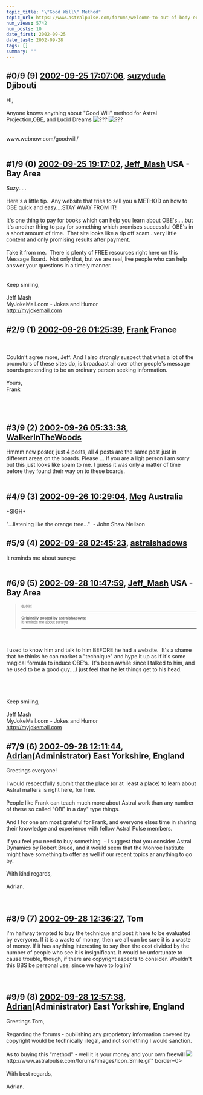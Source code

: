 ```yaml
---
topic_title: "\"Good Will\" Method"
topic_url: https://www.astralpulse.com/forums/welcome-to-out-of-body-experiences!/good-will-method
num_views: 5742
num_posts: 10
date_first: 2002-09-25
date_last: 2002-09-28
tags: []
summary: ""
---
```


## \#0/9 (9) [2002-09-25 17:07:06](https://www.astralpulse.com/forums/index.php?msg=117760), [suzyduda](https://www.astralpulse.com/forums/profile/?u=1220) Djibouti ##
<section>
HI,
<br>
<br>
Anyone knows anything about "Good Will" method for Astral Projection,OBE, and Lucid Dreams
<img alt="???" class="smiley" src="https://www.astralpulse.com/forums/Smileys/fugue/huh.png" title="Huh"/>
<img alt="???" class="smiley" src="https://www.astralpulse.com/forums/Smileys/fugue/huh.png" title="Huh"/>
<br>
<br>
<br>
www.webnow.com/goodwill/
<br>
<br>
</section>

## \#1/9 (0) [2002-09-25 19:17:02](https://www.astralpulse.com/forums/index.php?msg=13282), [Jeff_Mash](https://www.astralpulse.com/forums/profile/?u=867) USA - Bay Area ##
<section>
Suzy.....
<br>
<br>
Here's a little tip.  Any website that tries to sell you a METHOD on how to OBE quick and easy....STAY AWAY FROM IT!
<br>
<br>
It's one thing to pay for books which can help you learn about OBE's.....but it's another thing to pay for something which promises successful OBE's in a short amount of time.  That site looks like a rip off scam...very little content and only promising results after payment.
<br>
<br>
Take it from me.  There is plenty of FREE resources right here on this Message Board.  Not only that, but we are real, live people who can help answer your questions in a timely manner.
<br>
<br>
<br>
Keep smiling,
<br>
<br>
Jeff Mash
<br>
MyJokeMail.com - Jokes and Humor
<br>
<a class="bbc_link" href="http://myjokemail.com" rel="noopener" target="_blank">
 http://myjokemail.com
</a>
</section>

## \#2/9 (1) [2002-09-26 01:25:39](https://www.astralpulse.com/forums/index.php?msg=13299), [Frank](https://www.astralpulse.com/forums/profile/?u=359) France ##
<section>
<br>
<br>
Couldn't agree more, Jeff. And I also strongly suspect that what a lot of the promotors of these sites do, is broadcast all over other people's message boards pretending to be an ordinary person seeking information.
<br>
<br>
Yours,
<br>
Frank
<br>
<br>
<br>
<br>
</section>

## \#3/9 (2) [2002-09-26 05:33:38](https://www.astralpulse.com/forums/index.php?msg=13305), [WalkerInTheWoods](https://www.astralpulse.com/forums/profile/?u=404)  ##
<section>
Hmmm new poster, just 4 posts, all 4 posts are the same post just in different areas on the boards. Please ... If you are a ligit person I am sorry but this just looks like spam to me. I guess it was only a matter of time before they found their way on to these boards.
<br>
<br>
</section>

## \#4/9 (3) [2002-09-26 10:29:04](https://www.astralpulse.com/forums/index.php?msg=13324), [Meg](https://www.astralpulse.com/forums/profile/?u=1090) Australia ##
<section>
*SIGH*
<br>
<br>
"...listening like the orange tree..."  - John Shaw Neilson
</section>

## \#5/9 (4) [2002-09-28 02:45:23](https://www.astralpulse.com/forums/index.php?msg=13391), [astralshadows](https://www.astralpulse.com/forums/profile/?u=267)  ##
<section>
It reminds me about suneye
<br>
<br>
</section>

## \#6/9 (5) [2002-09-28 10:47:59](https://www.astralpulse.com/forums/index.php?msg=13399), [Jeff_Mash](https://www.astralpulse.com/forums/profile/?u=867) USA - Bay Area ##
<section>
<blockquote id="quote">
 <font face='"Arial"' id="quote" size="1">
  quote:
  <hr height="1" id="quote" noshade=""/>
  <b>
   Originally posted by astralshadows:
  </b>
  <br>
  It reminds me about suneye
  <br>
  <hr height="1" id="quote" noshade=""/>
 </font>
</blockquote>
<br>
<br>
I used to know him and talk to him BEFORE he had a website.  It's a shame that he thinks he can market a "technique" and hype it up as if it's some magical formula to induce OBE's.  It's been awhile since I talked to him, and he used to be a good guy....I just feel that he let things get to his head.
<br>
<br>
<br>
<br>
<br>
Keep smiling,
<br>
<br>
Jeff Mash
<br>
MyJokeMail.com - Jokes and Humor
<br>
<a class="bbc_link" href="http://myjokemail.com" rel="noopener" target="_blank">
 http://myjokemail.com
</a>
</section>

## \#7/9 (6) [2002-09-28 12:11:44](https://www.astralpulse.com/forums/index.php?msg=13402), [Adrian](https://www.astralpulse.com/forums/profile/?u=31)(Administrator) East Yorkshire, England ##
<section>
Greetings everyone!
<br>
<br>
I would respectfully submit that the place (or at  least a place) to learn about Astral matters is right here, for free.
<br>
<br>
People like Frank can teach much more about Astral work than any number of these so called "OBE in a day" type things.
<br>
<br>
And I for one am most grateful for Frank, and everyone elses time in sharing their knowledge and experience with fellow Astral Pulse members.
<br>
<br>
If you feel you need to buy something  - I suggest that you consider Astral Dynamics by Robert Bruce, and it would seem that the Monroe Institute might have something to offer as well if our recent topics ar anything to go by.
<br>
<br>
With kind regards,
<br>
<br>
Adrian.
<br>
<br>
<br>
</section>

## \#8/9 (7) [2002-09-28 12:36:27](https://www.astralpulse.com/forums/index.php?msg=13403), Tom  ##
<section>
I'm halfway tempted to buy the technique and post it here to be evaluated by everyone. If it is a waste of money, then we all can be sure it is a waste of money. If it has anything interesting to say then the cost divided by the number of people who see it is insignificant. It would be unfortunate to cause trouble, though, if there are copyright aspects to consider. Wouldn't this BBS be personal use, since we have to log in?
<br>
<br>
<br>
</section>

## \#9/9 (8) [2002-09-28 12:57:38](https://www.astralpulse.com/forums/index.php?msg=13407), [Adrian](https://www.astralpulse.com/forums/profile/?u=31)(Administrator) East Yorkshire, England ##
<section>
Greetings Tom,
<br>
<br>
Regarding the forums - publishing any proprietory information covered by copyright would be technically illegal, and not something I would sanction.
<br>
<br>
As to buying this "method" - well it is your money and your own freewill
<img class="bbc_link" href="http://www.astralpulse.com/forums/images/icon_Smile.gif" rel="noopener" src='"&lt;a' target="_blank"/>
http://www.astralpulse.com/forums/images/icon_Smile.gif" border=0&gt;
<br>
<br>
With best regards,
<br>
<br>
Adrian.
<br>
<br>
<br>
</section>